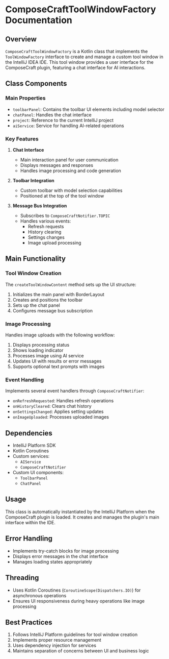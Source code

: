 # ComposeCraftToolWindowFactory Documentation

## Overview
`ComposeCraftToolWindowFactory` is a Kotlin class that implements the `ToolWindowFactory` interface to create and manage a custom tool window in the IntelliJ IDEA IDE. This tool window provides a user interface for the ComposeCraft plugin, featuring a chat interface for AI interactions.

## Class Components

### Main Properties
- `toolbarPanel`: Contains the toolbar UI elements including model selector
- `chatPanel`: Handles the chat interface
- `project`: Reference to the current IntelliJ project
- `aiService`: Service for handling AI-related operations

### Key Features
1. **Chat Interface**
   - Main interaction panel for user communication
   - Displays messages and responses
   - Handles image processing and code generation

2. **Toolbar Integration**
   - Custom toolbar with model selection capabilities
   - Positioned at the top of the tool window

3. **Message Bus Integration**
   - Subscribes to `ComposeCraftNotifier.TOPIC`
   - Handles various events:
     - Refresh requests
     - History clearing
     - Settings changes
     - Image upload processing

## Main Functionality

### Tool Window Creation
The `createToolWindowContent` method sets up the UI structure:
1. Initializes the main panel with BorderLayout
2. Creates and positions the toolbar
3. Sets up the chat panel
4. Configures message bus subscription

### Image Processing
Handles image uploads with the following workflow:
1. Displays processing status
2. Shows loading indicator
3. Processes image using AI service
4. Updates UI with results or error messages
5. Supports optional text prompts with images

### Event Handling
Implements several event handlers through `ComposeCraftNotifier`:
- `onRefreshRequested`: Handles refresh operations
- `onHistoryCleared`: Clears chat history
- `onSettingsChanged`: Applies setting updates
- `onImageUploaded`: Processes uploaded images

## Dependencies
- IntelliJ Platform SDK
- Kotlin Coroutines
- Custom services:
  - `AIService`
  - `ComposeCraftNotifier`
- Custom UI components:
  - `ToolbarPanel`
  - `ChatPanel`

## Usage
This class is automatically instantiated by the IntelliJ Platform when the ComposeCraft plugin is loaded. It creates and manages the plugin's main interface within the IDE.

## Error Handling
- Implements try-catch blocks for image processing
- Displays error messages in the chat interface
- Manages loading states appropriately

## Threading
- Uses Kotlin Coroutines (`CoroutineScope(Dispatchers.IO)`) for asynchronous operations
- Ensures UI responsiveness during heavy operations like image processing

## Best Practices
1. Follows IntelliJ Platform guidelines for tool window creation
2. Implements proper resource management
3. Uses dependency injection for services
4. Maintains separation of concerns between UI and business logic 